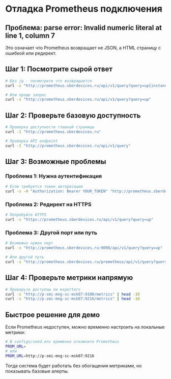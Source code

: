 # Отладка Prometheus подключения

## Проблема: parse error: Invalid numeric literal at line 1, column 7

Это означает что Prometheus возвращает не JSON, а HTML страницу с ошибкой или редирект.

## Шаг 1: Посмотрите сырой ответ
```bash
# Без jq - посмотрите что возвращается
curl -s "http://prometheus.sberdevices.ru/api/v1/query?query=up{instance=~'p-smi-mng-sc-msk07.*'}"

# Или проще запрос
curl -s "http://prometheus.sberdevices.ru/api/v1/query?query=up"
```

## Шаг 2: Проверьте базовую доступность
```bash
# Проверка доступности главной страницы
curl -I "http://prometheus.sberdevices.ru"

# Проверка API endpoint
curl -I "http://prometheus.sberdevices.ru/api/v1/query"
```

## Шаг 3: Возможные проблемы

### Проблема 1: Нужна аутентификация
```bash
# Если требуется токен авторизации
curl -s -H "Authorization: Bearer YOUR_TOKEN" "http://prometheus.sberdevices.ru/api/v1/query?query=up"
```

### Проблема 2: Редирект на HTTPS
```bash
# Попробуйте HTTPS
curl -s "https://prometheus.sberdevices.ru/api/v1/query?query=up"
```

### Проблема 3: Другой порт или путь
```bash
# Возможно нужен порт
curl -s "http://prometheus.sberdevices.ru:9090/api/v1/query?query=up"

# Или другой путь
curl -s "http://prometheus.sberdevices.ru/prometheus/api/v1/query?query=up"
```

## Шаг 4: Проверьте метрики напрямую
```bash
# Проверьте доступны ли exporters
curl -s "http://p-smi-mng-sc-msk07:9100/metrics" | head -10
curl -s "http://p-smi-mng-sc-msk07:9216/metrics" | head -10
```

## Быстрое решение для демо

Если Prometheus недоступен, можно временно настроить на локальные метрики:

```bash
# В configs/seed.env временно отключите Prometheus
PROM_URL=
# или
PROM_URL=http://p-smi-mng-sc-msk07:9216
```

Тогда система будет работать без обогащения метриками, но показывать базовые алерты.